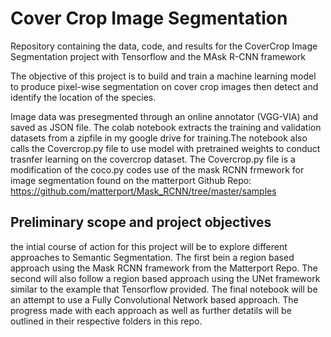# Cover Crop Image Segmentation
  Repository containing the data, code, and results for the CoverCrop Image Segmentation project with Tensorflow and the MAsk R-CNN framework

  The objective of this project is to build and train a machine learning model to produce pixel-wise segmentation on cover crop images then detect and identify the location of the species.

  Image data was presegmented through an online annotator (VGG-VIA) and saved as JSON file. The colab notebook extracts the training and validation datasets from a zipfile in my google drive for training.The notebook also calls the Covercrop.py file to use model with pretrained weights to conduct trasnfer learning on the covercrop dataset. The Covercrop.py file is a modification of the coco.py codes use of the mask RCNN frmework for image segmentation found on the matterport Github Repo: https://github.com/matterport/Mask_RCNN/tree/master/samples


## Preliminary scope and project objectives
   the intial course of action for this project will be to explore different approaches to Semantic Segmentation. The first bein a region based approach using the Mask RCNN framework from the Matterport Repo. The second will also follow a region based approach using the UNet framework similar to the example that Tensorflow provided. The final notebook will be an attempt to use a Fully Convolutional Network based approach. The progress made with each approach as well as further detatils will be outlined in their respective folders in this repo. 
   
